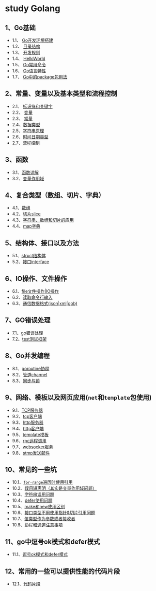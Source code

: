 # study Golang
## 1、Go基础
- 1.1、 [Go开发环境搭建](1.1-开发环境.md)
- 1.2、 [目录结构](1.2-Go目录结构.md)
- 1.3、 [开发规则](1.3-Go开发规则.md)
- 1.4、 [HelloWorld](1.4-第一个helloworld程序.md)
- 1.5、 [Go常用命令](1.5-Go常用命令.md)
- 1.6、 [Go语言特性](1.6-Go语言特性.md)
- 1.7、 [Go中的package包用法](1.7-Go中的package包.md)

## 2、常量、变量以及基本类型和流程控制
- 2.1、 [标识符和关键字](2.1-标识符和关键字.md)
- 2.2、 [变量](2.2-变量.md)
- 2.3、 [常量](2.3-常量.md)
- 2.4、[数据类型](2.4-基本数据类型.md)
- 2.5、[字符串原理](2.5-字符串原理.md)
- 2.6、[时间日期类型](2.6-时间日期类型.md)
- 2.7、[流程控制](2.7-流程控制.md)

## 3、函数
- 3.1、[函数详解](3.1-函数.md)
- 3.2、[变量作用域](3.2-变量作用域.md)

## 4、复合类型（数组、切片、字典）
- 4.1、[数组](4.1-复合类型-数组.md)
- 4.2、[切片slice](4.2-复合类型-切片slice.md)
- 4.3、[字符串、数组和切片的应用](./4.3-字符串、数组和切片的应用.md)
- 4.4、[map字典](4.4-map字典.md)

## 5、结构体、接口以及方法
- 5.1、[struct结构体](5.1-struct结构体.md)
- 5.2、[接口interface](5.2-接口inteface.md)

## 6、IO操作、文件操作
- 6.1、[file文件操作|IO操作](6.1-file文件操作.md)
- 6.2、[读取命令行输入](6.2-读取命令行输入.md)
- 6.3、[通信数据格式(json|xml|gob)](6.3-通信数据格式(json%7Cxml%7Cgob%7Cmsgpack%7Cprotobuf).md)

## 7、GO错误处理
- 7.1、[go错误处理](7.1-go错误处理.md)
- 7.2、[test测试框架](7.2-go-test测试框架.md)

## 8、Go并发编程
-  8.1、[goroutine协程](8.1-goroutine.md)
-  8.2、[管道channel](8.2-通道channel.md)
-  8.3、[同步与锁](8.3-同步与锁.md)

## 9、网络、模板以及网页应用(`net`和`template`包使用)
- 9.1、[TCP服务器](9.1-TCP服务器.md)
- 9.2、[tcp客户端](9.2-tcp客户端.md)
- 9.3、[http服务器](9.3-http服务器.md)
- 9.4、[http客户端](9.4-http客户端.md)
- 9.5、[template模板](9.5-template模板.md)
- 9.6、[rpc远程调用](9.6-rpc远程调用.md)
- 9.7、[websocker服务](9.7-websocker服务.md)
- 9.8、[stmp发送邮件](9.8-stmp发送邮件.md)


## 10、常见的一些坑

- 10.1、[`for-range`遍历时使用引用](10.1-for-range坑.md)
- 10.2、[误用短声明（其实是变量作用域问题）](10.2-误用短声明导致变量覆盖(本质是作用域问题).md)
- 10.3、[字符串误用问题](10.3-字符串误用问题.md)
- 10.4、[defer使用问题](10.4-defer错误关闭文件.md)
- 10.5、[make和new使用区别](10.5-new和make使用傻傻分不清楚.md)
- 10.6、[接口类型不用使用指针&切片引用问题](10.6-接口类型和切片引用坑.md)
- 10.7、[值类型作为参数或者接收者](10.7-值类型作为参数或接收者传递不需要使用指针.md)
- 10.8、[协程和通道注意事项](10.8-协程和通道注意事项.md)

## 11、go中逗号ok模式和defer模式

- 11.1、[逗号ok模式和defer模式](11.1-go模式.md)

## 12、常用的一些可以提供性能的代码片段

- 12.1、[代码片段](12.1-提高性能的代码片段.md)







